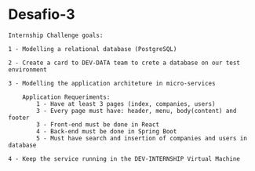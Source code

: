 # Desafio-3

	Internship Challenge goals:
	
  	1 - Modelling a relational database (PostgreSQL)
	
	2 - Create a card to DEV-DATA team to crete a database on our test environment
  
	3 - Modelling the application architeture in micro-services
  
	    Application Requeriments:
		    1 - Have at least 3 pages (index, companies, users)
		    3 - Every page must have: header, menu, body(content) and footer
		    3 - Front-end must be done in React
		    4 - Back-end must be done in Spring Boot
		    5 - Must have search and insertion of companies and users in database
            
   	4 - Keep the service running in the DEV-INTERNSHIP Virtual Machine
